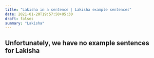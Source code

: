 ```yaml
---
title: "Lakisha in a sentence | Lakisha example sentences"
date: 2021-01-20T19:57:50+05:30
draft: falses
summary: "Lakisha"
---
```

## Unfortunately, we have no example sentences for Lakisha                 

